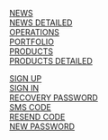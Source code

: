 [NEWS](https://pureweb-creator.github.io/Goodwill-Capital/news.html)\
[NEWS DETAILED](https://pureweb-creator.github.io/Goodwill-Capital/article.html)\
[OPERATIONS](https://pureweb-creator.github.io/Goodwill-Capital/operations.html)\
[PORTFOLIO](https://pureweb-creator.github.io/Goodwill-Capital/portfolio.html)\
[PRODUCTS](https://pureweb-creator.github.io/Goodwill-Capital/products.html)\
[PRODUCTS DETAILED](https://pureweb-creator.github.io/Goodwill-Capital/products-single.html)

[SIGN UP](https://pureweb-creator.github.io/Goodwill-Capital/sign-up.html)\
[SIGN IN](https://pureweb-creator.github.io/Goodwill-Capital/sign-in.html)\
[RECOVERY PASSWORD](https://pureweb-creator.github.io/Goodwill-Capital/recovery.html)\
[SMS CODE](https://pureweb-creator.github.io/Goodwill-Capital/smscode.html)\
[RESEND CODE](https://pureweb-creator.github.io/Goodwill-Capital/resend-code.html)\
[NEW PASSWORD](https://pureweb-creator.github.io/Goodwill-Capital/new-password.html)